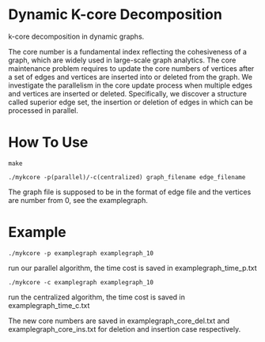 # Dynamic K-core Decomposition
k-core decomposition in dynamic graphs.

The core number is a fundamental index reflecting the cohesiveness of a graph, which are widely used in large-scale graph analytics. The core maintenance problem requires to update the core numbers of vertices after a set of edges and vertices are inserted into or deleted from the graph. We investigate the parallelism in the core update process when multiple edges and vertices are inserted or deleted. Specifically, we discover a structure called superior edge set, the insertion or deletion of edges in which can be processed in parallel. 

# How To Use

    make

    ./mykcore -p(parallel)/-c(centralized) graph_filename edge_filename

The graph file is supposed to be in the format of edge file and the vertices are number from 0, see the examplegraph.

# Example

    ./mykcore -p examplegraph examplegraph_10

run our parallel algorithm, the time cost is saved in examplegraph_time_p.txt

    ./mykcore -c examplegraph examplegraph_10

run the centralized algorithm, the time cost is saved in examplegraph_time_c.txt

The new core numbers are saved in examplegraph_core_del.txt and examplegraph_core_ins.txt for deletion and insertion case respectively.
